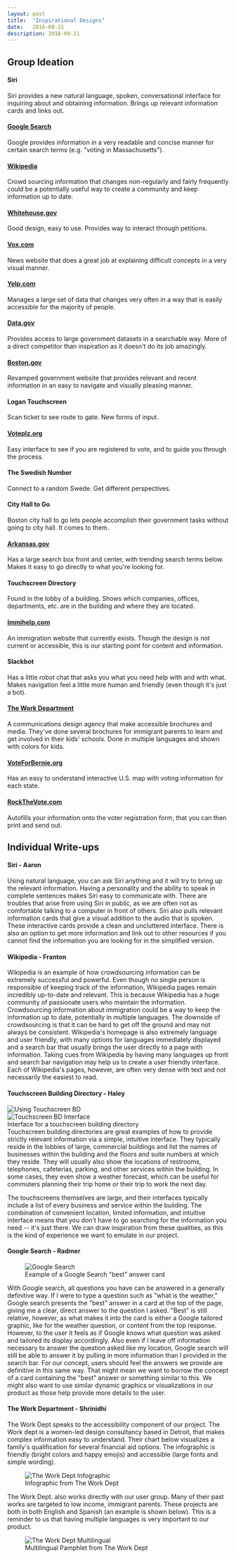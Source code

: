 ```yaml
---
layout: post
title:  "Inspirational Designs"
date:   2016-09-21
description: 2016-09-21
---
```


## Group Ideation

#### Siri
Siri provides a new natural language, spoken, conversational interface for inquiring about and obtaining information. Brings up relevant information cards and links out. 

#### [Google Search](https://www.google.com/) 
Google provides information in a very readable and concise manner for certain search terms (e.g. "voting in Massachusetts").

#### [Wikipedia](https://www.wikipedia.org/)
Crowd sourcing information that changes non-regularly and fairly frequently could be a potentially useful way to create a community and keep information up to date.

#### [Whitehouse.gov](https://www.whitehouse.gov/)
Good design, easy to use. Provides way to interact through petitions.

#### [Vox.com](http://www.vox.com/)
News website that does a great job at explaining difficult concepts in a very visual manner.

#### [Yelp.com](https://www.yelp.com/)
Manages a large set of data that changes very often in a way that is easily accessible for the majority of people.

#### [Data.gov](https://www.data.gov/)
Provides access to large government datasets in a searchable way. More of a direct competitor than inspiration as it doesn't do its job amazingly.

#### [Boston.gov](https://www.boston.gov/)
Revamped government website that provides relevant and recent information in an easy to navigate and visually pleasing manner.

#### Logan Touchscreen
Scan ticket to see route to gate. New forms of input.

#### [Voteplz.org](https://www.voteplz.org/)
Easy interface to see if you are registered to vote, and to guide you through the process.

#### The Swedish Number
Connect to a random Swede. Get different perspectives.

#### City Hall to Go
Boston city hall to go lets people accomplish their government tasks without going to city hall. It comes to them.

#### [Arkansas.gov](http://www.arkansas.gov/)
Has a large search box front and center, with trending search terms below. Makes it easy to go directly to what you're looking for.

#### Touchscreen Directory
Found in the lobby of a building.  Shows which companies, offices, departments, etc. are in the building and where they are located.

#### [Immihelp.com](http://www.immihelp.com/)
An immigration website that currently exists. Though the design is not current or accessible, this is our starting point for content and information.

#### Slackbot
Has a little robot chat that asks you what you need help with and with what. Makes navigation feel a little more human and friendly (even though it's just a bot).

#### [The Work Department](http://www.theworkdept.com/)
A communications design agency that make accessible brochures and media. They've done several brochures for immigrant parents to learn and get involved in their kids' schools. Done in multiple languages and shown with colors for kids.

#### [VoteForBernie.org](http://voteforbernie.org/)
Has an easy to understand interactive U.S. map with voting information for each state.

#### [RockTheVote.com](http://www.rockthevote.com/)
Autofills your information onto the voter registration form, that you can then print and send out.


## Individual Write-ups

#### Siri - Aaron
Using natural language, you can ask Siri anything and it will try to bring up the relevant information. Having a personality and the ability to speak in complete sentences makes Siri easy to communicate with. There are troubles that arise from using Siri in public, as we are often not as comfortable talking to a computer in front of others. Siri also pulls relevant information cards that give a visual addition to the audio that is spoken. These interactive cards provide a clean and uncluttered interface. There is also an option to get more information and link out to other resources if you cannot find the information you are looking for in the simplified version.

#### Wikipedia - Franton
Wikipedia is an example of how crowdsourcing information can be extremely successful and powerful. Even though no single person is responsible of keeping track of the information, Wikipedia pages remain incredibly up-to-date and relevant. This is because Wikipedia has a huge community of passionate users who maintain the information. Crowdsourcing information about immigration could be a way to keep the information up to date, potentially in multiple languages. The downside of crowdsourcing is that it can be hard to get off the ground and may not always be consistent. Wikipedia's homepage is also extremely language and user friendly, with many options for languages immediately displayed and a search bar that usually brings the user directly to a page with information. Taking cues from Wikipedia by having many languages up front and search bar navigation may help us to create a user friendly interface. Each of Wikipedia's pages, however, are often very dense with text and not necessarily the easiest to read.

#### Touchscreen Building Directory - Haley
<div class="row">
	<div class="col l4">
		<img src="{{ '/images/touchscreen_bd_1.png' | prepend: site.burl }}" alt="Using Touchscreen BD"> 
	</div>
	<div class="col l8">
		<img src="{{ '/images/touchscreen_bd_2.png' | prepend: site.burl }}" alt="Touchscreen BD Interface"> 
		<figcaption>Interface for a touchscreen building directory</figcaption>
	</div>
</div>
Touchscreen building directories are great examples of how to provide strictly relevant information via a simple, intuitive interface. They typically reside in the lobbies of large, commercial buildings and list the names of businesses within the building and the floors and suite numbers at which they reside. They will usually also show the locations of restrooms, telephones, cafeterias, parking, and other services within the building. In some cases, they even show a weather forecast, which can be useful for commuters planning their trip home or their trip to work the next day. 

The touchscreens themselves are large, and their interfaces typically include a list of every business and service within the building. The combination of convenient location, limited information, and intuitive interface means that you don't have to go searching for the information you need -- it's just there. We can draw inspiration from these qualities, as this is the kind of experience we want to emulate in our project.

#### Google Search - Radmer
<figure class="col l6 offset-l3">
	<img src="{{ '/images/google_search.png' | prepend: site.burl }}" alt="Google Search"> 
	<figcaption>Example of a Google Search "best" answer card</figcaption>
</figure>
With Google search, all questions you have can be answered in a generally definitive way. If I were to type a question such as "what is the weather," Google search presents the "best" answer in a card at the top of the page, giving me a clear, direct answer to the question I asked. "Best" is still relative, however, as what makes it into the card is either a Google tailored graphic, like for the weather question, or content from the top response. However, to the user it feels as if Google knows what question was asked and tailored its display accordingly. Also even if I leave off information necessary to answer the question asked like my location, Google search will still be able to answer it by pulling in more information than I provided in the search bar. For our concept, users should feel the answers we provide are definitive in this same way. That might mean we want to borrow the concept of a card containing the "best" answer or something similar to this. We might also want to use similar dynamic graphics or visualizations in our product as those help provide more details to the user.

#### The Work Department - Shrinidhi
The Work Dept speaks to the accessibility component of our project. The Work dept is a women-led design consultancy based in Detroit, that makes complex information easy to understand. Their chart below visualizes a family's qualification for several financial aid options. The infographic is friendly (bright colors and happy emojis) and accessible (large fonts and simple wording).
<figure class="col l6 offset-l3">
	<img src="{{ '/images/work_dept_1.png' | prepend: site.burl }}" alt="The Work Dept Infographic"> 
	<figcaption>Infographic from The Work Dept</figcaption>
</figure>
The Work Dept. also works directly with our user group. Many of their past works are targeted to low income, immigrant parents. These projects are both in both English and Spanish (an example is shown below). This is a reminder to us that having multiple languages is very important to our product.
<figure class="col l6 offset-l3">
	<img src="{{ '/images/work_dept_2.png' | prepend: site.burl }}" alt="The Work Dept Multilingual"> 
	<figcaption>Multilingual Pamphlet from The Work Dept</figcaption>
</figure>

